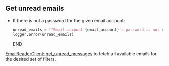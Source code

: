 ## Get unread emails

* If there is not a password for the given email account:
  ```python
  unread_emails = f"Email account {email_account}'s password is not in our MONITORABLE_EMAIL_ACCOUNTS dict"
  logger.error(unread_emails)
  ```
  END

[EmailReaderClient::get_unread_messages](../../clients/email_reader_client/get_unread_messages.md) to fetch all
available emails for the desired set of filters.